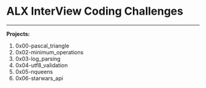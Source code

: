 # ALX InterView Coding Challenges
---
**Projects:**

1. 0x00-pascal_triangle
2. 0x02-minimum_operations
3. 0x03-log_parsing
4. 0x04-utf8_validation
5. 0x05-nqueens
6. 0x06-starwars_api
